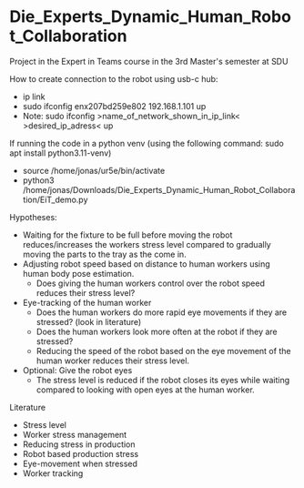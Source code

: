 # Die_Experts_Dynamic_Human_Robot_Collaboration
Project in the Expert in Teams course in the 3rd Master's semester at SDU



How to create connection to the robot using usb-c hub:
- ip link
- sudo ifconfig enx207bd259e802 192.168.1.101 up
- Note: sudo ifconfig >name_of_network_shown_in_ip_link< >desired_ip_adress< up


If running the code in a python venv (using the following command: sudo apt install python3.11-venv)
- source /home/jonas/ur5e/bin/activate
- python3 /home/jonas/Downloads/Die_Experts_Dynamic_Human_Robot_Collaboration/EiT_demo.py


Hypotheses:
- Waiting for the fixture to be full before moving the robot reduces/increases the workers stress level compared to gradually moving the parts to the tray as the come in.
- Adjusting robot speed based on distance to human workers using human body pose estimation. 
    - Does giving the human workers control over the robot speed reduces their stress level?
- Eye-tracking of the human worker
    - Does the human workers do more rapid eye movements if they are stressed? (look in literature) 
    - Does the human workers look more often at the robot if they are stressed?
    - Reducing the speed of the robot based on the eye movement of the human worker reduces their stress level.
- Optional: Give the robot eyes
    - The stress level is reduced if the robot closes its eyes while waiting compared to looking with open eyes at the human worker.


Literature
- Stress level
- Worker stress management
- Reducing stress in production
- Robot based production stress
- Eye-movement when stressed
- Worker tracking